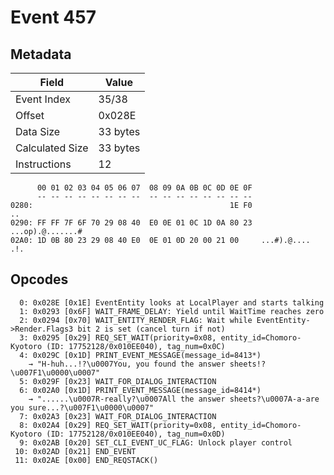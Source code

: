 # Event 457

## Metadata

| Field           | Value    |
|-----------------|----------|
| Event Index     | 35/38    |
| Offset          | 0x028E   |
| Data Size       | 33 bytes |
| Calculated Size | 33 bytes |
| Instructions    | 12       |

```
      00 01 02 03 04 05 06 07  08 09 0A 0B 0C 0D 0E 0F
      -- -- -- -- -- -- -- --  -- -- -- -- -- -- -- --
0280:                                            1E F0                ..
0290: FF FF 7F 6F 70 29 08 40  E0 0E 01 0C 1D 0A 80 23  ...op).@.......#
02A0: 1D 0B 80 23 29 08 40 E0  0E 01 0D 20 00 21 00     ...#).@.... .!. 
```

## Opcodes

```
  0: 0x028E [0x1E] EventEntity looks at LocalPlayer and starts talking
  1: 0x0293 [0x6F] WAIT_FRAME_DELAY: Yield until WaitTime reaches zero
  2: 0x0294 [0x70] WAIT_ENTITY_RENDER_FLAG: Wait while EventEntity->Render.Flags3 bit 2 is set (cancel turn if not)
  3: 0x0295 [0x29] REQ_SET_WAIT(priority=0x08, entity_id=Chomoro-Kyotoro (ID: 17752128/0x010EE040), tag_num=0x0C)
  4: 0x029C [0x1D] PRINT_EVENT_MESSAGE(message_id=8413*)
    → "H-huh...!?\u0007You, you found the answer sheets!?\u007F1\u0000\u0007"
  5: 0x029F [0x23] WAIT_FOR_DIALOG_INTERACTION
  6: 0x02A0 [0x1D] PRINT_EVENT_MESSAGE(message_id=8414*)
    → "......\u0007R-really?\u0007All the answer sheets?\u0007A-a-are you sure...?\u007F1\u0000\u0007"
  7: 0x02A3 [0x23] WAIT_FOR_DIALOG_INTERACTION
  8: 0x02A4 [0x29] REQ_SET_WAIT(priority=0x08, entity_id=Chomoro-Kyotoro (ID: 17752128/0x010EE040), tag_num=0x0D)
  9: 0x02AB [0x20] SET_CLI_EVENT_UC_FLAG: Unlock player control
 10: 0x02AD [0x21] END_EVENT
 11: 0x02AE [0x00] END_REQSTACK()
```
